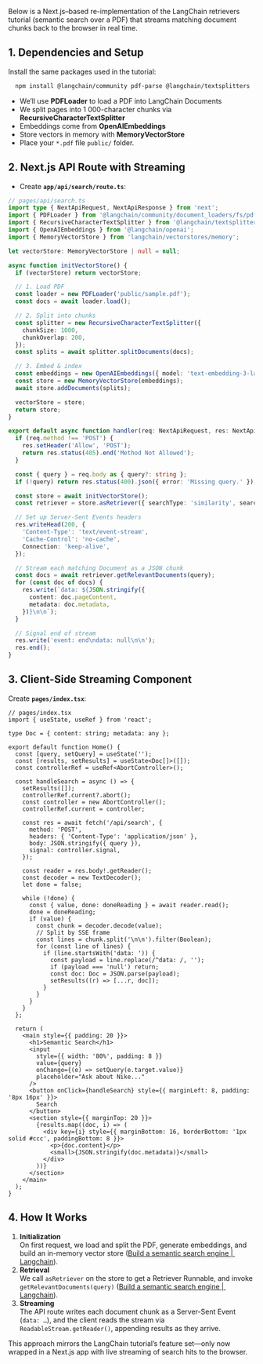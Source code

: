 Below is a Next.js–based re-implementation of the LangChain retrievers tutorial (semantic search over a PDF) that streams matching document chunks back to the browser in real time.

## 1. Dependencies and Setup

Install the same packages used in the tutorial:

```bash
  npm install @langchain/community pdf-parse @langchain/textsplitters
```

- We’ll use **PDFLoader** to load a PDF into LangChain Documents
- We split pages into 1 000-character chunks via **RecursiveCharacterTextSplitter**
- Embeddings come from **OpenAIEmbeddings** 
- Store vectors in memory with **MemoryVectorStore**
- Place your `*.pdf` file `public/` folder.

## 2. Next.js API Route with Streaming

- Create **`app/api/search/route.ts`**:

```ts
// pages/api/search.ts
import type { NextApiRequest, NextApiResponse } from 'next';
import { PDFLoader } from '@langchain/community/document_loaders/fs/pdf';
import { RecursiveCharacterTextSplitter } from '@langchain/textsplitters';
import { OpenAIEmbeddings } from '@langchain/openai';
import { MemoryVectorStore } from 'langchain/vectorstores/memory';

let vectorStore: MemoryVectorStore | null = null;

async function initVectorStore() {
  if (vectorStore) return vectorStore;

  // 1. Load PDF
  const loader = new PDFLoader('public/sample.pdf');
  const docs = await loader.load();

  // 2. Split into chunks
  const splitter = new RecursiveCharacterTextSplitter({
    chunkSize: 1000,
    chunkOverlap: 200,
  });
  const splits = await splitter.splitDocuments(docs);

  // 3. Embed & index
  const embeddings = new OpenAIEmbeddings({ model: 'text-embedding-3-large' });
  const store = new MemoryVectorStore(embeddings);
  await store.addDocuments(splits);

  vectorStore = store;
  return store;
}

export default async function handler(req: NextApiRequest, res: NextApiResponse) {
  if (req.method !== 'POST') {
    res.setHeader('Allow', 'POST');
    return res.status(405).end('Method Not Allowed');
  }

  const { query } = req.body as { query?: string };
  if (!query) return res.status(400).json({ error: 'Missing query.' });

  const store = await initVectorStore();
  const retriever = store.asRetriever({ searchType: 'similarity', searchKwargs: { k: 5 } });

  // Set up Server-Sent Events headers
  res.writeHead(200, {
    'Content-Type': 'text/event-stream',
    'Cache-Control': 'no-cache',
    Connection: 'keep-alive',
  });

  // Stream each matching Document as a JSON chunk
  const docs = await retriever.getRelevantDocuments(query);
  for (const doc of docs) {
    res.write(`data: ${JSON.stringify({
      content: doc.pageContent,
      metadata: doc.metadata,
    })}\n\n`);
  }

  // Signal end of stream
  res.write('event: end\ndata: null\n\n');
  res.end();
}
```

## 3. Client-Side Streaming Component

Create **`pages/index.tsx`**:

```tsx
// pages/index.tsx
import { useState, useRef } from 'react';

type Doc = { content: string; metadata: any };

export default function Home() {
  const [query, setQuery] = useState('');
  const [results, setResults] = useState<Doc[]>([]);
  const controllerRef = useRef<AbortController>();

  const handleSearch = async () => {
    setResults([]);
    controllerRef.current?.abort();
    const controller = new AbortController();
    controllerRef.current = controller;

    const res = await fetch('/api/search', {
      method: 'POST',
      headers: { 'Content-Type': 'application/json' },
      body: JSON.stringify({ query }),
      signal: controller.signal,
    });

    const reader = res.body!.getReader();
    const decoder = new TextDecoder();
    let done = false;

    while (!done) {
      const { value, done: doneReading } = await reader.read();
      done = doneReading;
      if (value) {
        const chunk = decoder.decode(value);
        // Split by SSE frame
        const lines = chunk.split('\n\n').filter(Boolean);
        for (const line of lines) {
          if (line.startsWith('data: ')) {
            const payload = line.replace(/^data: /, '');
            if (payload === 'null') return;
            const doc: Doc = JSON.parse(payload);
            setResults((r) => [...r, doc]);
          }
        }
      }
    }
  };

  return (
    <main style={{ padding: 20 }}>
      <h1>Semantic Search</h1>
      <input
        style={{ width: '80%', padding: 8 }}
        value={query}
        onChange={(e) => setQuery(e.target.value)}
        placeholder="Ask about Nike..."
      />
      <button onClick={handleSearch} style={{ marginLeft: 8, padding: '8px 16px' }}>
        Search
      </button>
      <section style={{ marginTop: 20 }}>
        {results.map((doc, i) => (
          <div key={i} style={{ marginBottom: 16, borderBottom: '1px solid #ccc', paddingBottom: 8 }}>
            <p>{doc.content}</p>
            <small>{JSON.stringify(doc.metadata)}</small>
          </div>
        ))}
      </section>
    </main>
  );
}
```

## 4. How It Works

1. **Initialization**  
   On first request, we load and split the PDF, generate embeddings, and build an in-memory vector store  ([Build a semantic search engine | ️ Langchain](https://js.langchain.com/docs/tutorials/retrievers)).
2. **Retrieval**  
   We call `asRetriever` on the store to get a Retriever Runnable, and invoke `getRelevantDocuments(query)`  ([Build a semantic search engine | ️ Langchain](https://js.langchain.com/docs/tutorials/retrievers)).
3. **Streaming**  
   The API route writes each document chunk as a Server-Sent Event (`data: …`), and the client reads the stream via `ReadableStream.getReader()`, appending results as they arrive.

This approach mirrors the LangChain tutorial’s feature set—only now wrapped in a Next.js app with live streaming of search hits to the browser.
